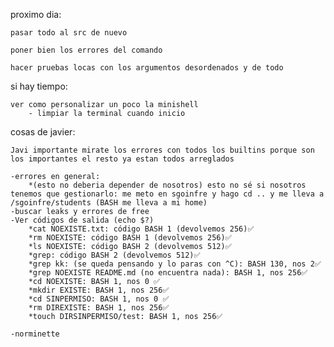 proximo dia:

	pasar todo al src de nuevo

	poner bien los errores del comando

	hacer pruebas locas con los argumentos desordenados y de todo
	


si hay tiempo:

	ver como personalizar un poco la minishell
		- limpiar la terminal cuando inicio
		

	
cosas de javier:

	Javi importante mirate los errores con todos los builtins porque son los importantes el resto ya estan todos arreglados

	-errores en general:
		*(esto no deberia depender de nosotros) esto no sé si nosotros tenemos que gestionarlo: me meto en sgoinfre y hago cd .. y me lleva a /sgoinfre/students (BASH me lleva a mi home)
	-buscar leaks y errores de free
	-Ver códigos de salida (echo $?)
		*cat NOEXISTE.txt: código BASH 1 (devolvemos 256)✅
		*rm NOEXISTE: código BASH 1 (devolvemos 256)✅
		*ls NOEXISTE: código BASH 2 (devolvemos 512)✅
		*grep: código BASH 2 (devolvemos 512)✅
		*grep kk: (se queda pensando y lo paras con ^C): BASH 130, nos 2✅
		*grep NOEXISTE README.md (no encuentra nada): BASH 1, nos 256✅
		*cd NOEXISTE: BASH 1, nos 0 ✅
		*mkdir EXISTE: BASH 1, nos 256✅
		*cd SINPERMISO: BASH 1, nos 0 ✅
		*rm DIREXISTE: BASH 1, nos 256✅
		*touch DIRSINPERMISO/test: BASH 1, nos 256✅

	-norminette